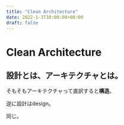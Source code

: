 ```yaml
---
title: "Clean Architecture"
date: 2022-1-3T10:00:00+08:00
draft: false
---
```

# Clean Architecture



## 設計とは、アーキテクチャとは。



そもそもアーキテクチャって直訳すると**構造**。



逆に設計はdesign。



同じ。
